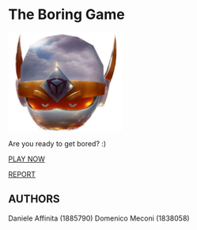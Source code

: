 # The Boring Game

<img src="src/assets/img/logo.png" alt="Logo" height="200">


Are you ready to get bored? :)

[PLAY NOW](https://sapienzainteractivegraphicscourse.github.io/final-project-theboringgame/)

[REPORT](https://github.com/SapienzaInteractiveGraphicsCourse/final-project-theboringgame/blob/main/report/Affinita_Meconi_Report.pdf)


## AUTHORS

Daniele Affinita (1885790)
Domenico Meconi (1838058)
